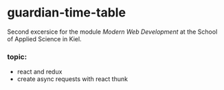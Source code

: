 # guardian-time-table
Second excersice for the module _Modern Web Development_ at the School of Applied Science in Kiel.

### topic: 
* react and redux 
* create async requests with react thunk
